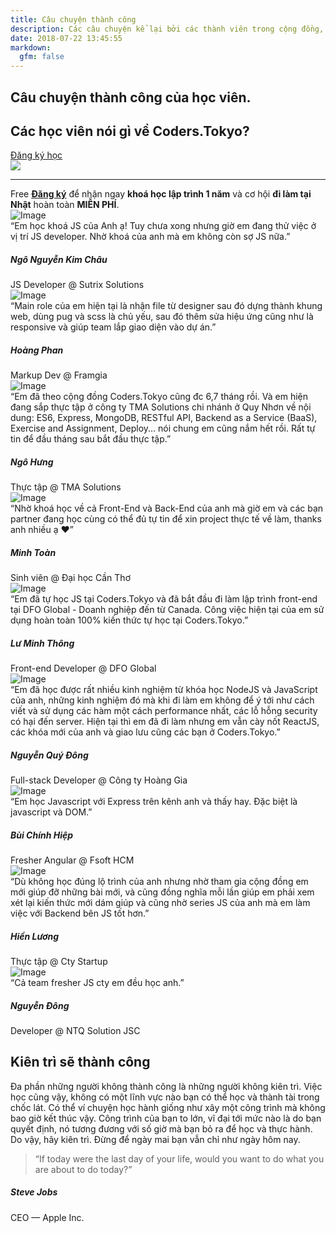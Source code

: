 ```yaml
---
title: Câu chuyện thành công
description: Các câu chuyện kể lại bởi các thành viên trong cộng đồng, những người đang thực tập, làm việc tại các công ty phần mềm trong và ngoài nước.
date: 2018-07-22 13:45:55
markdown:
  gfm: false
---
```


<div class="main-container">
  <section class="cover height-80 text-center">
    <div class="container pos-vertical-center">
      <div class="row">
        <div class="col-md-6 col-lg-8">
          <h1 class="color--primary">Câu chuyện thành công của học viên.</h1>
          <h2 class="h2">Các học viên nói gì về Coders.Tokyo?</h2>
          <a class="btn btn--primary type--uppercase"
            href="http://school.coders.tokyo/register"
            target="_blank">
            <span class="btn__text">
              Đăng ký học
            </span>
          </a>
          <!--end of modal instance-->
        </div>
      </div>
      <!--end of row-->
    </div>
    <!--end of container-->
  </section>
  
  <img class="d-none" src="https://coders.tokyo/images/meta-cover.jpg" />

  <section class="cta cta-4 space--xxs unpad--bottom">
    <div class="container">
      <div class="row">
        <div class="col-md-12 text-center">
          <hr>
          <span class="label label--inline">Free</span>
          <span><a href="http://school.coders.tokyo/register" target="_blank"><b>Đăng ký</b></a> để nhận ngay <b class="color--primary-2">khoá học lập trình 1 năm</b> và cơ hội <b class="color--primary-2">đi làm tại Nhật</b> hoàn toàn <b class="color--primary-2">MIỄN PHÍ</b>.</span>
        </div>
      </div>
      <!--end of row-->
    </div>
    <!--end of container-->
  </section>

  <section>
    <div class="container">
      <div class="testimonial row justify-content-center mb-5">
          <div class="col-lg-2 col-md-4 col-6 text-center">
              <img class="testimonial__image rounded-circle" alt="Image" src="http://graph.facebook.com/100010138781089/picture?type=normal">
          </div>
          <div class="col-lg-7 col-md-8 col-12">
              <span class="h3">“Em học khoá JS của Anh ạ! Tuy chưa xong nhưng giờ em đang thử việc ở vị trí JS developer. Nhờ khoá của anh mà em không còn sợ JS nữa.”
              </span>
              <h5>Ngô Nguyễn Kim Châu</h5>
              <span>JS Developer @ Sutrix Solutions</span>
          </div>
      </div>
      <div class="testimonial row justify-content-center mb-5">
          <div class="col-lg-2 col-md-4 col-6 text-center">
              <img class="testimonial__image rounded-circle" alt="Image" src="http://graph.facebook.com/100003327612465/picture?type=normal">
          </div>
          <div class="col-lg-7 col-md-8 col-12">
              <span class="h3">“Main role của em hiện tại là nhận file từ designer sau đó dựng thành khung web, dùng pug và scss là chủ yếu, sau đó thêm sửa hiệu ứng cũng như là responsive và giúp team lắp giao diện vào dự án.”
              </span>
              <h5>Hoàng Phan</h5>
              <span>Markup Dev @ Framgia</span>
          </div>
      </div>
      <div class="testimonial row justify-content-center mb-5">
          <div class="col-lg-2 col-md-4 col-6 text-center">
              <img class="testimonial__image rounded-circle" alt="Image" src="http://graph.facebook.com/100004682324766/picture?type=normal">
          </div>
          <div class="col-lg-7 col-md-8 col-12">
              <span class="h3">“Em đã theo cộng đồng Coders.Tokyo cũng đc 6,7 tháng rồi. Và em hiện đang sắp thực tập ở công ty TMA Solutions chi nhánh ở Quy Nhơn về nội dung: ES6, Express, MongoDB, RESTful API, Backend as a Service (BaaS), Exercise and Assignment, Deploy... nói chung em cũng nắm hết rồi. Rất tự tin để đầu tháng sau bắt đầu thực tập.”
              </span>
              <h5>Ngô Hưng</h5>
              <span>Thực tập @ TMA Solutions</span>
          </div>
      </div>
      <div class="testimonial row justify-content-center mb-5">
          <div class="col-lg-2 col-md-4 col-6 text-center">
              <img class="testimonial__image rounded-circle" alt="Image" src="http://graph.facebook.com/100027009860842/picture?type=normal">
          </div>
          <div class="col-lg-7 col-md-8 col-12">
              <span class="h3">“Nhờ khoá học về cả Front-End và Back-End của anh mà giờ em và các bạn partner đang học cùng có thể đủ tự tin để xin project thực tế về làm, thanks anh nhiều ạ ❤”
              </span>
              <h5>Minh Toàn</h5>
              <span>Sinh viên @ Đại học Cần Thơ</span>
          </div>
      </div>
      <div class="testimonial row justify-content-center mb-5">
          <div class="col-lg-2 col-md-4 col-6 text-center">
              <img class="testimonial__image rounded-circle" alt="Image" src="http://graph.facebook.com/100011313607719/picture?type=normal">
          </div>
          <div class="col-lg-7 col-md-8 col-12">
              <span class="h3">“Em đã tự học JS tại Coders.Tokyo và đã bắt đầu đi làm lập trình front-end tại DFO Global - Doanh nghiệp đến từ Canada. Công việc hiện tại của em sử dụng hoàn toàn 100% kiến thức tự học tại Coders.Tokyo.”
              </span>
              <h5>Lư Minh Thông</h5>
              <span>Front-end Developer @ DFO Global</span>
          </div>
      </div>
      <div class="testimonial row justify-content-center mb-5">
          <div class="col-lg-2 col-md-4 col-6 text-center">
              <img class="testimonial__image rounded-circle" alt="Image" src="http://graph.facebook.com/100002984736533/picture?type=normal">
          </div>
          <div class="col-lg-7 col-md-8 col-12">
              <span class="h3">“Em đã học được rất nhiều kinh nghiệm từ khóa học NodeJS và JavaScript của anh, những kinh nghiệm đó mà khi đi làm em không để ý tới như cách viết và sử dụng các hàm một cách performance nhất, các lỗ hỗng security có hại đến server. Hiện tại thì em đã đi làm nhưng em vẫn cày nốt ReactJS, các khóa mới của anh và giao lưu cũng các bạn ở Coders.Tokyo.”
              </span>
              <h5>Nguyễn Quý Đông</h5>
              <span>Full-stack Developer @ Công ty Hoàng Gia</span>
          </div>
      </div>
      <div class="testimonial row justify-content-center mb-5">
          <div class="col-lg-2 col-md-4 col-6 text-center">
              <img class="testimonial__image rounded-circle" alt="Image" src="http://graph.facebook.com/100004052093787/picture?type=normal">
          </div>
          <div class="col-lg-7 col-md-8 col-12">
              <span class="h3">“Em học Javascript với Express trên kênh anh và thấy hay. Đặc biệt là javascript và DOM.”
              </span>
              <h5>Bùi Chính Hiệp</h5>
              <span>Fresher Angular @ Fsoft HCM</span>
          </div>
      </div>
      <div class="testimonial row justify-content-center mb-5">
          <div class="col-lg-2 col-md-4 col-6 text-center">
              <img class="testimonial__image rounded-circle" alt="Image" src="http://graph.facebook.com/100004124741638/picture?type=normal">
          </div>
          <div class="col-lg-7 col-md-8 col-12">
              <span class="h3">“Dù không học đúng lộ trình của anh nhưng nhờ tham gia cộng đồng em mới giúp đỡ những bài mới, và cũng đồng nghĩa mỗi lần giúp em phải xem xét lại kiến thức mới dám giúp và cũng nhờ series JS của anh mà em làm việc với Backend bên JS tốt hơn.”
              </span>
              <h5>Hiền Lương</h5>
              <span>Thực tập @ Cty Startup</span>
          </div>
      </div>
      <div class="testimonial row justify-content-center mb-5">
          <div class="col-lg-2 col-md-4 col-6 text-center">
              <img class="testimonial__image rounded-circle" alt="Image" src="http://graph.facebook.com/100004157195813/picture?type=normal">
          </div>
          <div class="col-lg-7 col-md-8 col-12">
              <span class="h3">“Cả team fresher JS cty em đều học anh.”
              </span>
              <h5>Nguyễn Đông</h5>
              <span>Developer @ NTQ Solution JSC</span>
          </div>
      </div>
    </div>
  </section>

  <section class="pb-0">
    <div class="container">
      <div class="row justify-content-center pb-5">
        <div class="col-md-8">
          <h2 class="text-center">Kiên trì sẽ thành công</h2>
          <p class="lead">
            Đa phần những người không thành công là những người không kiên trì. Việc học cũng vậy, không có một lĩnh vực nào bạn có thể học và thành tài trong chốc lát. Có thể ví chuyện học hành giống như xây một công trình mà không bao giờ kết thúc vậy. Công trình của bạn to lớn, vĩ đại tới mức nào là do bạn quyết định, nó tương đương với số giờ mà bạn bỏ ra để học và thực hành. Do vậy, hãy kiên trì. Đừng để ngày mai bạn vẫn chỉ như ngày hôm nay.
          </p>
          <div class="testimonial text-center">
            <blockquote>
                “If today were the last day of your life, would you want to do what you are about to do today?”
            </blockquote>
            <h5>Steve Jobs</h5>
            <span>CEO — Apple Inc.</span>
          </div>
        </div>
      </div>
    </div>
  </section>
</div>

